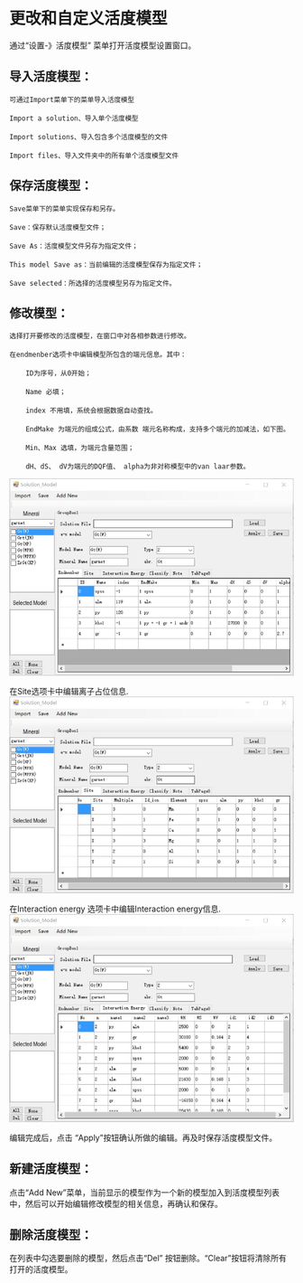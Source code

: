 # 更改和自定义活度模型

通过“设置-》活度模型” 菜单打开活度模型设置窗口。

## 导入活度模型：

    可通过Import菜单下的菜单导入活度模型

    Import a solution、导入单个活度模型

    Import solutions、导入包含多个活度模型的文件

    Import files、导入文件夹中的所有单个活度模型文件

## 保存活度模型：

    Save菜单下的菜单实现保存和另存。

    Save：保存默认活度模型文件；

    Save As：活度模型文件另存为指定文件；

    This model Save as：当前编辑的活度模型保存为指定文件；

    Save selected：所选择的活度模型另存为指定文件。

## 修改模型：

    选择打开要修改的活度模型，在窗口中对各相参数进行修改。

    在endmenber选项卡中编辑模型所包含的端元信息。其中：

        ID为序号，从0开始；

        Name 必填；

        index 不用填，系统会根据数据自动查找。

        EndMake 为端元的组成公式，由系数 端元名称构成，支持多个端元的加减法，如下图。

        Min、Max 选填，为端元含量范围；

        dH、dS、 dV为端元的DQF值、 alpha为非对称模型中的van laar参数。
![](/img/Help/solutionModel.jpg)

在Site选项卡中编辑离子占位信息.
![](/img/Help/solutionModel2.jpg)

在Interaction energy 选项卡中编辑Interaction energy信息.
![](/img/Help/solutionModel3.jpg)

编辑完成后，点击 “Apply”按钮确认所做的编辑。再及时保存活度模型文件。

 

## 新建活度模型：

点击“Add New”菜单，当前显示的模型作为一个新的模型加入到活度模型列表中，然后可以开始编辑修改模型的相关信息，再确认和保存。

 

## 删除活度模型：

在列表中勾选要删除的模型，然后点击“Del” 按钮删除。“Clear”按钮将清除所有打开的活度模型。

 